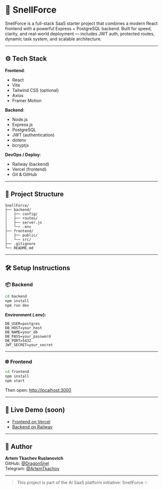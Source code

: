 
# 🚀 SnellForce

SnellForce is a full-stack SaaS starter project that combines a modern React frontend with a powerful Express + PostgreSQL backend. Built for speed, clarity, and real-world deployment — includes JWT auth, protected routes, dynamic task system, and scalable architecture.

---

## ⚙️ Tech Stack

**Frontend**:
- React
- Vite
- Tailwind CSS (optional)
- Axios
- Framer Motion

**Backend**:
- Node.js
- Express.js
- PostgreSQL
- JWT (authentication)
- dotenv
- bcryptjs

**DevOps / Deploy**:
- Railway (backend)
- Vercel (frontend)
- Git & GitHub

---

## 📁 Project Structure

```
SnellForce/
├── backend/
│   ├── config/
│   ├── routes/
│   ├── server.js
│   └── .env
├── frontend/
│   ├── public/
│   └── src/
├── .gitignore
└── README.md
```

---

## 🛠 Setup Instructions

### 📦 Backend

```bash
cd backend
npm install
npm run dev
```

**Environment (.env):**

```
DB_USER=postgres
DB_HOST=your_host
DB_NAME=your_db
DB_PASS=your_password
DB_PORT=5432
JWT_SECRET=your_secret
```

---

### 🌐 Frontend

```bash
cd frontend
npm install
npm start
```

Then open: [http://localhost:3000](http://localhost:3000)

---

## 🔗 Live Demo (soon)

- [Frontend on Vercel](#)
- [Backend on Railway](#)

---

## 👤 Author

**Artem Tkachev Ruslanovich**  
GitHub: [@DragonSnel](https://github.com/DragonSnel)  
Telegram: [@ArtemTkachov](https://t.me/ArtemTkachov)

---

> This project is part of the AI SaaS platform initiative: SnellForce ✨

